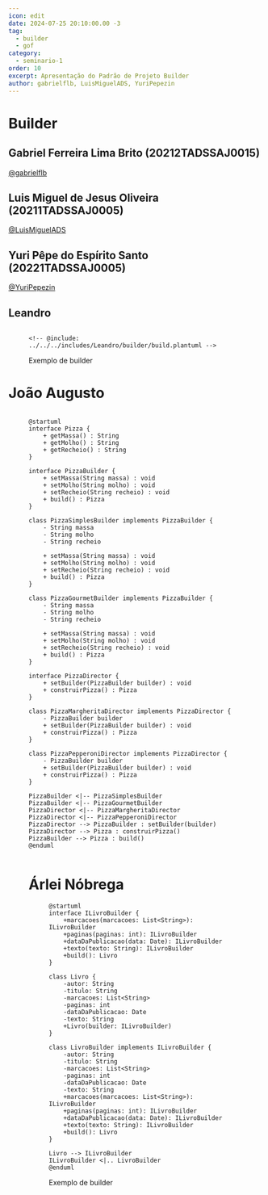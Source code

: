 ```yaml
---
icon: edit
date: 2024-07-25 20:10:00.00 -3
tag:
  - builder
  - gof
category:
  - seminario-1
order: 10
excerpt: Apresentação do Padrão de Projeto Builder
author: gabrielflb, LuisMiguelADS, YuriPepezin
---
```

# Builder

## Gabriel Ferreira Lima Brito (20212TADSSAJ0015)

[@gabrielflb](https://github.com/gabrielflb)

<!-- @include: ../../../includes/seminario-1-gabrielflb/README.md -->

## Luis Miguel de Jesus Oliveira (20211TADSSAJ0005)

[@LuisMiguelADS](https://github.com/LuisMiguelADS)

<!-- @include: ../../../includes/seminario-1-LuisMiguelADS/README.md -->

## Yuri Pêpe do Espírito Santo (20221TADSSAJ0005)

[@YuriPepezin](https://github.com/YuriPepezin)

<!-- @include: ../../../includes/seminario-1-YuriPepezin/ApYuri.md -->

## Leandro

<figure>

```plantuml

<!-- @include: ../../../includes/Leandro/builder/build.plantuml -->

```

<figcaption> Exemplo de builder</figcaption>
</figure>

# João Augusto

<figure>

```plantuml

@startuml
interface Pizza {
    + getMassa() : String
    + getMolho() : String
    + getRecheio() : String
}

interface PizzaBuilder {
    + setMassa(String massa) : void
    + setMolho(String molho) : void
    + setRecheio(String recheio) : void
    + build() : Pizza
}

class PizzaSimplesBuilder implements PizzaBuilder {
    - String massa
    - String molho
    - String recheio
    
    + setMassa(String massa) : void
    + setMolho(String molho) : void
    + setRecheio(String recheio) : void
    + build() : Pizza
}

class PizzaGourmetBuilder implements PizzaBuilder {
    - String massa
    - String molho
    - String recheio
    
    + setMassa(String massa) : void
    + setMolho(String molho) : void
    + setRecheio(String recheio) : void
    + build() : Pizza
}

interface PizzaDirector {
    + setBuilder(PizzaBuilder builder) : void
    + construirPizza() : Pizza
}

class PizzaMargheritaDirector implements PizzaDirector {
    - PizzaBuilder builder
    + setBuilder(PizzaBuilder builder) : void
    + construirPizza() : Pizza
}

class PizzaPepperoniDirector implements PizzaDirector {
    - PizzaBuilder builder
    + setBuilder(PizzaBuilder builder) : void
    + construirPizza() : Pizza
}

PizzaBuilder <|-- PizzaSimplesBuilder
PizzaBuilder <|-- PizzaGourmetBuilder
PizzaDirector <|-- PizzaMargheritaDirector
PizzaDirector <|-- PizzaPepperoniDirector
PizzaDirector --> PizzaBuilder : setBuilder(builder)
PizzaDirector --> Pizza : construirPizza()
PizzaBuilder --> Pizza : build()
@enduml


```

# Árlei Nóbrega

<figure>

```plantuml
@startuml
interface ILivroBuilder {
    +marcacoes(marcacoes: List<String>): ILivroBuilder
    +paginas(paginas: int): ILivroBuilder
    +dataDaPublicacao(data: Date): ILivroBuilder
    +texto(texto: String): ILivroBuilder
    +build(): Livro
}

class Livro {
    -autor: String
    -titulo: String
    -marcacoes: List<String>
    -paginas: int
    -dataDaPublicacao: Date
    -texto: String
    +Livro(builder: ILivroBuilder)
}

class LivroBuilder implements ILivroBuilder {
    -autor: String
    -titulo: String
    -marcacoes: List<String>
    -paginas: int
    -dataDaPublicacao: Date
    -texto: String
    +marcacoes(marcacoes: List<String>): ILivroBuilder
    +paginas(paginas: int): ILivroBuilder
    +dataDaPublicacao(data: Date): ILivroBuilder
    +texto(texto: String): ILivroBuilder
    +build(): Livro
}

Livro --> ILivroBuilder
ILivroBuilder <|.. LivroBuilder
@enduml
```


<figcaption> Exemplo de builder </figcaption>
</figure>
